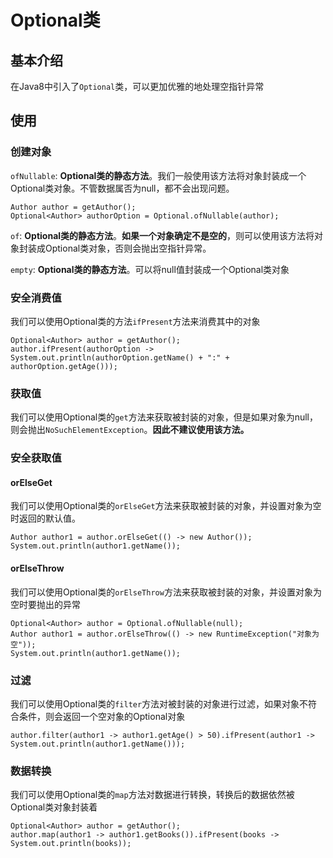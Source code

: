 # Optional类

## 基本介绍

在Java8中引入了`Optional`类，可以更加优雅的地处理空指针异常

## 使用

### 创建对象

`ofNullable`: **Optional类的静态方法**。我们一般使用该方法将对象封装成一个Optional类对象。不管数据属否为null，都不会出现问题。

```
Author author = getAuthor();
Optional<Author> authorOption = Optional.ofNullable(author);
```

`of`: **Optional类的静态方法**。**如果一个对象确定不是空的**，则可以使用该方法将对象封装成Optional类对象，否则会抛出空指针异常。

`empty`: **Optional类的静态方法**。可以将null值封装成一个Optional类对象

### 安全消费值

我们可以使用Optional类的方法`ifPresent`方法来消费其中的对象

```
Optional<Author> author = getAuthor();
author.ifPresent(authorOption -> System.out.println(authorOption.getName() + ":" + authorOption.getAge()));
```

### 获取值

我们可以使用Optional类的`get`方法来获取被封装的对象，但是如果对象为null，则会抛出`NoSuchElementException`。**因此不建议使用该方法。**

### 安全获取值

#### orElseGet

我们可以使用Optional类的`orElseGet`方法来获取被封装的对象，并设置对象为空时返回的默认值。

```
Author author1 = author.orElseGet(() -> new Author());
System.out.println(author1.getName());
```

#### orElseThrow

我们可以使用Optional类的`orElseThrow`方法来获取被封装的对象，并设置对象为空时要抛出的异常

```
Optional<Author> author = Optional.ofNullable(null);
Author author1 = author.orElseThrow(() -> new RuntimeException("对象为空"));
System.out.println(author1.getName());
```

### 过滤

我们可以使用Optional类的`filter`方法对被封装的对象进行过滤，如果对象不符合条件，则会返回一个空对象的Optional对象

```
author.filter(author1 -> author1.getAge() > 50).ifPresent(author1 -> System.out.println(author1.getName()));
```

### 数据转换

我们可以使用Optional类的`map`方法对数据进行转换，转换后的数据依然被Optional类对象封装着

```
Optional<Author> author = getAuthor();
author.map(author1 -> author1.getBooks()).ifPresent(books -> System.out.println(books));
```
